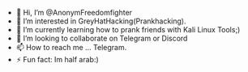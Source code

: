 - 👋 Hi, I’m @AnonymFreedomfighter
- 👀 I’m interested in GreyHatHacking(Prankhacking).
- 🌱 I’m currently learning how to prank friends with Kali Linux Tools;)
- 💞️ I’m looking to collaborate on Telegram or Discord
- 📫 How to reach me ... Telegram.
- ⚡ Fun fact: Im half arab:)
